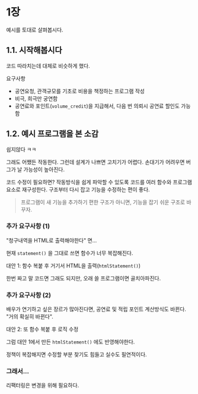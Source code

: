 # 1장

예시를 토대로 살펴봅시다.

## 1.1. 시작해봅시다

코드 따라치는데 대체로 비슷하게 했다.

요구사항

- 공연요청, 관객규모를 기초로 비용을 책정하는 프로그램 작성
- 비극, 희극만 궁연함
- 공연료와 포인트(`volume_credit`)을 지급해서, 다음 번 의뢰시 공연료 할인도 가능함

## 1.2. 예시 프로그램을 본 소감

쉽지않다 ㅋㅋ

그래도 어쨌든 작동한다. 그런데 설계가 나쁘면 고치기가 어렵다. 손대기가 어려우면 버그가 날 가능성이 높아진다.

코드 수정이 필요하면? 작동방식을 쉽게 파악할 수 있도록 코드를 여러 함수와 프로그램 요소로 재구성한다.
구조부터 다시 잡고 기능을 수정하는 편이 좋다.

> 프로그램이 새 기능을 추가하기 편한 구조가 아니면, 기능을 잡기 쉬운 구조로 바꾸자.

### 추가 요구사항 (1)

"청구내역을 HTML로 출력해야한다" 면...

현재 `statement()` 을 그대로 쓰면 함수가 너무 복잡해진다.

대안 1: 함수 복붙 후 거기서 HTML을 출력(`htmlStatement()`)

한번 짜고 말 코드면 그래도 되지만, 오래 쓸 프로그램이면 골치아파진다.

### 추가 요구사항 (2)

배우가 연기하고 싶은 장르가 많아진다면, 공연료 및 적립 포인트 계산방식도 바뀐다. "거의 확실히 바뀐다".

대안 2: 또 함수 복붙 후 로직 수정

그럼 대안 1에서 만든 `htmlStatement()` 에도 반영해야한다.

정책이 복잡해지면 수정할 부분 찾기도 힘들고 실수도 필연적이다.

### 그래서...

리팩터링은 변경을 위해 필요하다.
